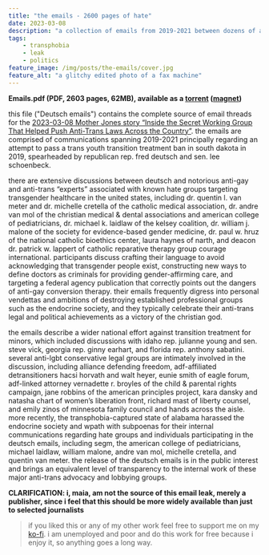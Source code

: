 ```yaml
---
title: "the emails - 2600 pages of hate"
date: 2023-03-08
description: "a collection of emails from 2019-2021 between dozens of anti-trans expert witnesses, US right-wing lawmakers and conservative legal groups"
tags:
    - transphobia
    - leak
    - politics
feature_image: /img/posts/the-emails/cover.jpg
feature_alt: "a glitchy edited photo of a fax machine"
---
```


**Emails.pdf (PDF, 2603 pages, 62MB), available as a [torrent](/files/emails.torrent) ([magnet](magnet:?xt=urn:btih:78cebcb51122170c857d71a6bd64e939c26af7f3&xt=urn:btmh:1220af77008cd1506d65208aa0a8cf8b288d783b90a7b4ea4f8c08fa3a5c08b90b5e))**

this file ("Deutsch emails") contains the complete source of email threads for the [2023-03-08 Mother Jones story “Inside the Secret Working Group That Helped Push Anti-Trans Laws Across the Country”](https://www.motherjones.com/politics/2023/03/anti-trans-transgender-health-care-ban-legislation-bill-minors-children-lgbtq/). the emails are comprised of communications spanning 2019-2021 principally regarding an attempt to pass a trans youth transition treatment ban in south dakota in 2019, spearheaded by republican rep. fred deutsch and sen. lee schoenbeck.
 
there are extensive discussions between deutsch and notorious anti-gay and anti-trans “experts” associated with known hate groups targeting transgender healthcare in the united states, including dr. quentin l. van meter and dr. michelle cretella of the catholic medical association, dr. andre van mol of the christian medical & dental associations and american college of pediatricians, dr. michael k. laidlaw of the kelsey coalition, dr. william j. malone of the society for evidence-based gender medicine, dr. paul w. hruz of the national catholic bioethics center, laura haynes of narth, and deacon dr. patrick w. lappert of catholic reparative therapy group courage international. participants discuss crafting their language to avoid acknowledging that transgender people exist, constructing new ways to define doctors as criminals for providing gender-affirming care, and targeting a federal agency publication that correctly points out the dangers of anti-gay conversion therapy. their emails frequently digress into personal vendettas and ambitions of destroying established professional groups such as the endocrine society, and they typically celebrate their anti-trans legal and political achievements as a victory of the christian god. 

the emails describe a wider national effort against transition treatment for minors, which included discussions with idaho rep. julianne young and sen. steve vick, georgia rep. ginny earhart, and florida rep. anthony sabatini. several anti-lgbt conservative legal groups are intimately involved in the discussion, including alliance defending freedom, adf-affiliated detransitioners hacsi horvath and walt heyer, eunie smith of eagle forum, adf-linked attorney vernadette r. broyles of the child & parental rights campaign, jane robbins of the american principles project, kara dansky and natasha chart of women’s liberation front, richard mast of liberty counsel, and emily zinos of minnesota family council and hands across the aisle. more recently, the transphobia-captured state of alabama harassed the endocrine society and wpath with subpoenas for their internal communications regarding hate groups and individuals participating in the deutsch emails, including segm, the american college of pediatricians, michael laidlaw, william malone, andre van mol, michelle cretella, and quentin van meter. the release of the deutsch emails is in the public interest and brings an equivalent level of transparency to the internal work of these major anti-trans advocacy and lobbying groups.

**CLARIFICATION: i, maia, am not the source of this email leak, merely a publisher, since i feel that this should be more widely available than just to selected journalists**

> if you liked this or any of my other work feel free to support me on my [ko-fi](https://ko-fi.com/nyancrimew). i am unemployed and poor and do this work for free because i enjoy it, so anything goes a long way.
